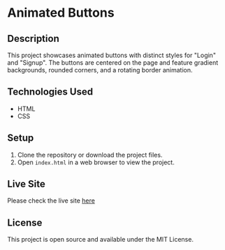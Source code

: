 # Animated Buttons

## Description

This project showcases animated buttons with distinct styles for "Login" and "Signup". The buttons are centered on the page and feature gradient backgrounds, rounded corners, and a rotating border animation.

## Technologies Used

- HTML
- CSS

## Setup

1. Clone the repository or download the project files.
2. Open `index.html` in a web browser to view the project.

## Live Site

Please check the live site <a href="https://fatihyuksel3109.github.io/animated-button/" target="_blank" rel="noreferrer">here</a>

## License

This project is open source and available under the MIT License.
